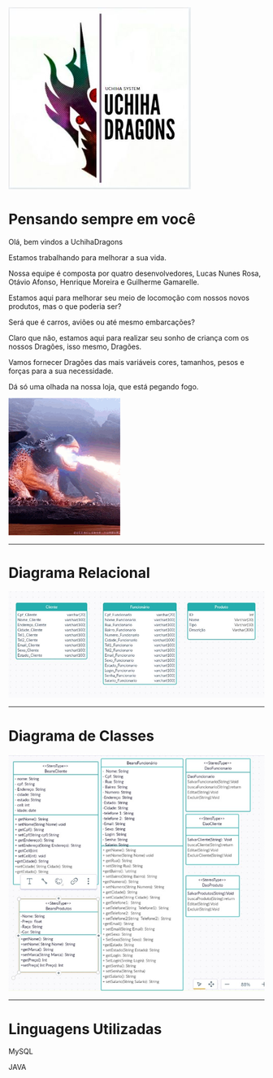 

![dra_logo](https://github.com/UchihaDragons/UchihaDragons/blob/main/Logo_Loja.JPG)

Pensando sempre em você
==



Olá, bem vindos a UchihaDragons

Estamos trabalhando para melhorar a sua vida.

Nossa equipe é composta por quatro desenvolvedores, Lucas Nunes Rosa, Otávio Afonso, Henrique Moreira e Guilherme Gamarelle.

Estamos aqui para melhorar seu meio de locomoção com nossos novos produtos, mas o que poderia ser?

Será que é carros, aviões ou até mesmo embarcações?

Claro que não, estamos aqui para realizar seu sonho de criança com os nossos Dragões, isso mesmo, Dragões.

Vamos fornecer Dragões das mais variáveis cores, tamanhos, pesos e forças para a sua necessidade.

Dá só uma olhada na nossa loja, que está pegando fogo.


![Fogo](https://github.com/UchihaDragons/UchihaDragons/blob/main/fogo.gif)

------------------------------------------------------------------------------------------------------------------------------------------------------


Diagrama Relacional
=

![Diagrama de classe](https://github.com/UchihaDragons/UchihaDragons/blob/main/Diagram%20de%20classe.jfif)

------------------------------------------------------------------------------------------------------------------------------------------------------


Diagrama de Classes
=
![Diagrama relacional](https://github.com/UchihaDragons/UchihaDragons/blob/main/dIAGRAM%20R.png)

------------------------------------------------------------------------------------------------------------------------------------------------------
Linguagens Utilizadas
=
MySQL

JAVA
